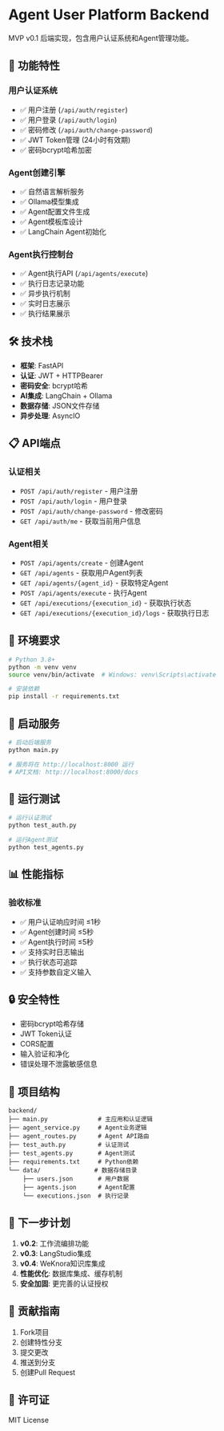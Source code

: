# Agent User Platform Backend

MVP v0.1 后端实现，包含用户认证系统和Agent管理功能。

## 🚀 功能特性

### 用户认证系统
- ✅ 用户注册 (`/api/auth/register`)
- ✅ 用户登录 (`/api/auth/login`)
- ✅ 密码修改 (`/api/auth/change-password`)
- ✅ JWT Token管理 (24小时有效期)
- ✅ 密码bcrypt哈希加密

### Agent创建引擎
- ✅ 自然语言解析服务
- ✅ Ollama模型集成
- ✅ Agent配置文件生成
- ✅ Agent模板库设计
- ✅ LangChain Agent初始化

### Agent执行控制台
- ✅ Agent执行API (`/api/agents/execute`)
- ✅ 执行日志记录功能
- ✅ 异步执行机制
- ✅ 实时日志展示
- ✅ 执行结果展示

## 🛠️ 技术栈

- **框架**: FastAPI
- **认证**: JWT + HTTPBearer
- **密码安全**: bcrypt哈希
- **AI集成**: LangChain + Ollama
- **数据存储**: JSON文件存储
- **异步处理**: AsyncIO

## 📋 API端点

### 认证相关
- `POST /api/auth/register` - 用户注册
- `POST /api/auth/login` - 用户登录
- `POST /api/auth/change-password` - 修改密码
- `GET /api/auth/me` - 获取当前用户信息

### Agent相关
- `POST /api/agents/create` - 创建Agent
- `GET /api/agents` - 获取用户Agent列表
- `GET /api/agents/{agent_id}` - 获取特定Agent
- `POST /api/agents/execute` - 执行Agent
- `GET /api/executions/{execution_id}` - 获取执行状态
- `GET /api/executions/{execution_id}/logs` - 获取执行日志

## 🔧 环境要求

```bash
# Python 3.8+
python -m venv venv
source venv/bin/activate  # Windows: venv\Scripts\activate

# 安装依赖
pip install -r requirements.txt
```

## 🚀 启动服务

```bash
# 启动后端服务
python main.py

# 服务将在 http://localhost:8000 运行
# API文档: http://localhost:8000/docs
```

## 🧪 运行测试

```bash
# 运行认证测试
python test_auth.py

# 运行Agent测试
python test_agents.py
```

## 📊 性能指标

### 验收标准
- ✅ 用户认证响应时间 ≤1秒
- ✅ Agent创建时间 ≤5秒
- ✅ Agent执行时间 ≤5秒
- ✅ 支持实时日志输出
- ✅ 执行状态可追踪
- ✅ 支持参数自定义输入

## 🔒 安全特性

- 密码bcrypt哈希存储
- JWT Token认证
- CORS配置
- 输入验证和净化
- 错误处理不泄露敏感信息

## 📁 项目结构

```
backend/
├── main.py              # 主应用和认证逻辑
├── agent_service.py     # Agent业务逻辑
├── agent_routes.py      # Agent API路由
├── test_auth.py         # 认证测试
├── test_agents.py       # Agent测试
├── requirements.txt     # Python依赖
└── data/               # 数据存储目录
    ├── users.json       # 用户数据
    ├── agents.json      # Agent配置
    └── executions.json  # 执行记录
```

## 🎯 下一步计划

1. **v0.2**: 工作流编排功能
2. **v0.3**: LangStudio集成
3. **v0.4**: WeKnora知识库集成
4. **性能优化**: 数据库集成、缓存机制
5. **安全加固**: 更完善的认证授权

## 🤝 贡献指南

1. Fork项目
2. 创建特性分支
3. 提交更改
4. 推送到分支
5. 创建Pull Request

## 📝 许可证

MIT License
